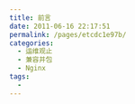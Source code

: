 ```yaml
---
title: 前言
date: 2011-06-16 22:17:51
permalink: /pages/etcdc1e97b/
categories:
  - 运维观止
  - 兼容并包
  - Nginx
tags:
  - 
---
```

